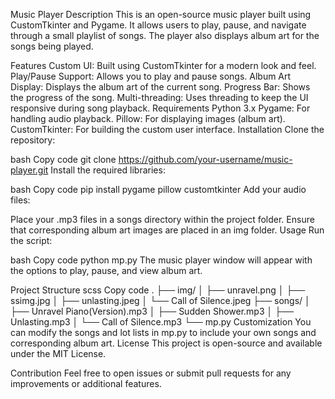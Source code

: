 Music Player
Description
This is an open-source music player built using CustomTkinter and Pygame. It allows users to play, pause, and navigate through a small playlist of songs. The player also displays album art for the songs being played.

Features
Custom UI: Built using CustomTkinter for a modern look and feel.
Play/Pause Support: Allows you to play and pause songs.
Album Art Display: Displays the album art of the current song.
Progress Bar: Shows the progress of the song.
Multi-threading: Uses threading to keep the UI responsive during song playback.
Requirements
Python 3.x
Pygame: For handling audio playback.
Pillow: For displaying images (album art).
CustomTkinter: For building the custom user interface.
Installation
Clone the repository:

bash
Copy code
git clone https://github.com/your-username/music-player.git
Install the required libraries:

bash
Copy code
pip install pygame pillow customtkinter
Add your audio files:

Place your .mp3 files in a songs directory within the project folder.
Ensure that corresponding album art images are placed in an img folder.
Usage
Run the script:

bash
Copy code
python mp.py
The music player window will appear with the options to play, pause, and view album art.

Project Structure
scss
Copy code
.
├── img/
│   ├── unravel.png
│   ├── ssimg.jpg
│   ├── unlasting.jpeg
│   └── Call of Silence.jpeg
├── songs/
│   ├── Unravel Piano(Version).mp3
│   ├── Sudden Shower.mp3
│   ├── Unlasting.mp3
│   └── Call of Silence.mp3
└── mp.py
Customization
You can modify the songs and lot lists in mp.py to include your own songs and corresponding album art.
License
This project is open-source and available under the MIT License.

Contribution
Feel free to open issues or submit pull requests for any improvements or additional features.

